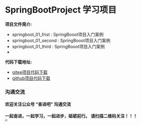 # SpringBootProject 学习项目


**项目文件简介:**
- springboot_01_frist : SpringBooot项目入门案例
- springboot_01_second : SpringBooot项目入门案例
- springboot_01_third : SpringBooot项目入门案例
- 


**代码下载地址:**
- [gitee项目代码下载](https://gitee.com/DchuangDB/SpringBootProject)
- [github项目代码下载](https://github.com/dcbut/SpringBootProject)

### 沟通交流
#### 欢迎关注公众号 “奋进吧” 沟通交流
**一起奋进，一起学习，一起进步，砥砺前行。**
**请扫描二维码关注！！！**
<br/>
<img src="https://gitee.com/DchuangDB/csdn-images/raw/master/%E5%85%AC%E4%BC%97%E5%8F%B7/%E5%85%AC%E4%BC%97%E5%8F%B7%20%E5%A5%8B%E8%BF%9B%E5%90%A7%20%E4%BA%8C%E7%BB%B4%E7%A0%81.jpg" style="zoom:50%;" />


